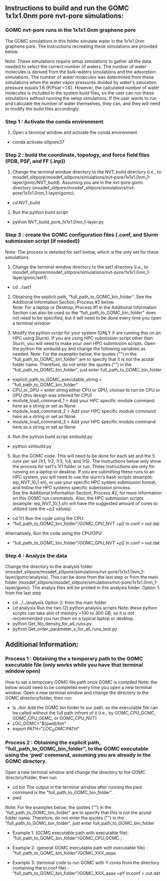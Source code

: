
## Instructions to build and run the GOMC 1x1x1.0nm pore nvt-pore simulations: 

###  GOMC nvt-pore runs in the 1x1x1.0nm graphene pore
The GOMC simulations in this folder simulate water in the 1x1x1.0nm graphene pore. The instructions recreating these simulations are provided below.

Note: These simulations require setup simulations to gather all the data needed to select the correct number of waters.  The number of water molecules is derived from the bulk-waters simulations and the adsorption simulations.  The number of water molecules was determined from these simulations when the water vapor pressures divided by water's saturation pressure equals 1.6 (P/Psat =1.6).  However, the calculated number of water molecules is included in the system build files, so the user can run these simulations without running the setup simulations.  If the user wants to run and calculate the number of water themselves, they can, and they will need to modify the build files accordingly.

### Step 1 : Activate the conda environment
1) Open a terminal window and activate the conda environment
* conda activate slitpore37


### Step 2 : build the coordinate, topology, and force field files (PDB, PSF, and FF (.inp))
1) Change the terminal window directory to the NVT_build directory (i.e., to mosdef_slitpore/mosdef_slitpore/simulations/nvt-pore/1x1x1.0nm_1-layer/gomc/NVT_build). Assuming you are in the nvt-pore gomc directory (mosdef_slitpore/mosdef_slitpore/simulations/nvt-pore/1x1x1.0nm_1-layer/gomc).
* cd NVT_build

2) Run the python build script
* python NVT_build_pore_1x1x1.0nm_1-layer.py


### Step 3 : create the GOMC configuration files (.conf, and Slurm submission script (if needed))
Note: The process is detailed for set1 below, which is the only set for these simulations. 

1) Change the terminal window directory to the set1 directory (i.e., to  mosdef_slitpore/mosdef_slitpore/simulations/nvt-pore/1x1x1.0nm_1-layer/gomc/set1). 
* cd ../set1

2) Obtaining the explicit path, "full_path_to_GOMC_bin_folder".  See the Additional Information Section, Process #2 below.  
Note:  For a laptop or Desktop, Process #1 in the Additional Information Section can also be used so the "full_path_to_GOMC_bin_folder" does not need to be specified, but it will need to be done every time you open a terminal window

3) Modify the python script for your system (ONLY if are running this on an HPC using Slurm). If you are using HPC submission script other than Slurm, you will need to make your own HPC submission scripts. 
Open the python file simbuild.py and change the following variables as needed.
Note: For the examples below, the quotes ("") in the "full_path_to_GOMC_bin_folder" are to specify that it is not the acutal folder name. Therefore, do not enter the quotes ("") in the "full_path_to_GOMC_bin_folder", just enter full_path_to_GOMC_bin_folder
* explicit_path_to_GOMC_executable_string = "full_path_to_GOMC_bin_folder"
* CPU_or_GPU = enter string either CPU or GPU, choose to run on CPU or GPU (this design was intened for CPU)
* module_load_command_1 = Add your HPC specific module command here as a string or set as None
* module_load_command_2 = Add your HPC specific module command here as a string or set as None
* module_load_command_3 = Add your HPC specific module command here as a string or set as None

4) Run the python build script simbuild.py
* python simbuild.py

5) Run the GOMC code.  This will need to be done for each set and the 5 runs per set (1r1, 1r2, 1r3, 1r4, and 1r5).
The instructions below only show the process for set1's 1r1 folder or run.  These instructions are only for running on a laptop or desktop. If you are submitting these runs to an HPC system, you will need to use the slurm's bash scripts (example: wp_NVT_10_1.sh), or use your specific HPC system submission format, and follow the HPC systems specific submission process.  
See the Additional Information Section, Process #2, for more information on this GOMC run commands. Also, the HPC submission scripts (example: wp_NVT_10_1.sh) will have the suggested amount of cores to utilized (see the +p2 values). 
* cd 1r1
Run the code using the CPU:
* "full_path_to_GOMC_bin_folder"/GOMC_CPU_NVT +p2 in.conf > out.dat     

Alternatively, Run the code using the CPU/GPU:
* "full_path_to_GOMC_bin_folder"/GOMC_GPU_NVT +p2 in.conf  > out.dat     



### Step 4 : Analyze the data
Change the directory to the analysis folder (mosdef_slitpore/mosdef_slitpore/simulations/nvt-pore/1x1x1.0nm_1-layer/gomc/analysis). This can be done from the last step or from the main folder (mosdef_slitpore/mosdef_slitpore/simulations/nvt-pore/1x1x1.0nm_1-layer/gomc).  The analyis files will be printed in this analysis folder.
Option 1: from the last step
* cd ../../analysis
Option 2: from the main folder
* cd analysis
Run the two (2) python analysis scripts
Note: these python scripts can take alot of memory ~100 to 300 GB, so it is not recommended you run them on a typical laptop or desktop.  
* python Get_No_density_for_all_runs.py
* python Get_order_parameter_s_for_all_runs_test.py







## Additional Information: 

### Process 1 : Obtaining the a temporary path to the GOMC executable file (only works while you have that terminal window open)
How to set a temporary GOMC file path once GOMC is compiled
Note: the below would need to be completed every time you open a new terminal window.
Open a new terminal window and change the directory to the GOMC directory/folder, then run:
* ls ./bin 
Add the GOMC bin folder to our path, so the executable file can be called without the full path infront of it (i.e., by GOMC_CPU_GCMC, GOMC_CPU_GEMC, or GOMC_CPU_NVT)
* LOC_GOMC="$(pwd)/bin" 
* export PATH="${LOC_GOMC}:$PATH"
  

### Process 2 : Obtaining the explicit path, "full_path_to_GOMC_bin_folder", to the GOMC executable using the 'pwd' command, assuming you are already in the GOMC directory.  
Open a new terminal window and change the directory to the GOMC directory/folder, then run:
* cd bin
The output in the terminal window after running the pwd command is the "full_path_to_GOMC_bin_folder" .
* pwd

Note: For the examples below, the quotes ("") in the "full_path_to_GOMC_bin_folder" are to specify that this is not the acutal folder name. Therefore, do not enter the quotes ("") in the "full_path_to_GOMC_bin_folder", just enter full_path_to_GOMC_bin_folder
* Example 1: (GCMC executable path with executable file): "full_path_to_GOMC_bin_folder"/GOMC_CPU_GCMC ;
 
* Example 2: (general GOMC executable path with executable file) : "full_path_to_GOMC_bin_folder"/GOMC_XXX_aaaa

* Example 3: (terminal code to run GOMC with Y cores from the directory containing the in.conf file) :  "full_path_to_GOMC_bin_folder"/GOMC_XXX_aaaa +pY in.conf > out.dat  
